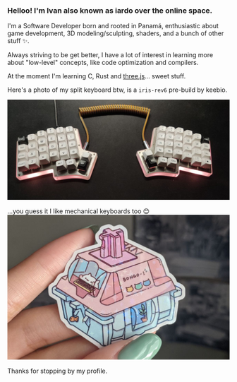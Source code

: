 ### Helloo! I'm Ivan also known as iardo over the online space.

I'm a Software Developer born and rooted in Panamá, enthusiastic about game development, 3D modeling/sculpting, shaders, and a bunch of other stuff ✨.

Always striving to be get better, I have a lot of interest in learning more about "low-level" concepts, like code optimization and compilers.

At the moment I'm learning C, Rust and <a href="https://threejs.org/">three.js</a>... sweet stuff.

Here's a photo of my split keyboard btw, is a `iris-rev6` pre-build by keebio.

![alt text](https://github.com/iardo/iardo/blob/master/.gitresources/iris-v6-keebio.jpg?raw=true)

...you guess it I like mechanical keyboards too 😊
![alt text](https://github.com/iardo/iardo/blob/master/.gitresources/mechanical-keyboard-switch-draw.jpg?raw=true)

Thanks for stopping by my profile.

